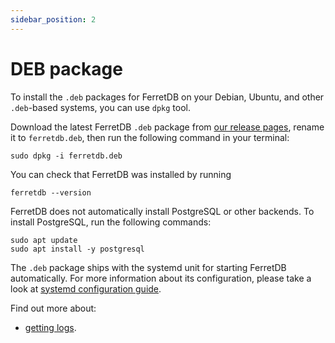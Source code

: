```yaml
---
sidebar_position: 2
---
```


# DEB package

To install the `.deb` packages for FerretDB on your Debian, Ubuntu, and other `.deb`-based systems,
you can use `dpkg` tool.

Download the latest FerretDB `.deb` package from [our release pages](https://github.com/FerretDB/FerretDB/releases/latest),
rename it to `ferretdb.deb`,
then run the following command in your terminal:

```shell
sudo dpkg -i ferretdb.deb
```

You can check that FerretDB was installed by running

```shell
ferretdb --version
```

FerretDB does not automatically install PostgreSQL or other backends.
To install PostgreSQL, run the following commands:

```shell
sudo apt update
sudo apt install -y postgresql
```

The `.deb` package ships with the systemd unit for starting FerretDB automatically.
For more information about its configuration, please take a look at [systemd configuration guide](systemd.md).

Find out more about:

- [getting logs](../configuration/observability.md#logging).
